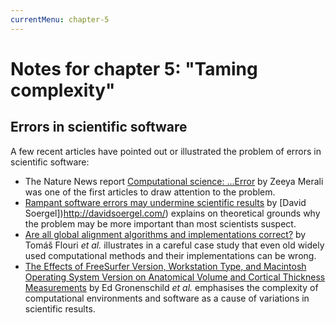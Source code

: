 ```yaml
---
currentMenu: chapter-5
---
```


# Notes for chapter 5: "Taming complexity"

## Errors in scientific software

A few recent articles have pointed out or illustrated the problem of errors in scientific software:

 - The Nature News report [Computational science: ...Error](http://dx.doi.org/10.1038/467775a) by Zeeya Merali was one of the first articles to draw attention to the problem.
 - [Rampant software errors may undermine scientific results](http://dx.doi.org/10.12688/f1000research.5930.2) by [David Soergel])http://davidsoergel.com/) explains on theoretical grounds why the problem may be more important than most scientists suspect.
 - [Are all global alignment algorithms and implementations correct?](http://dx.doi.org/10.1101/031500) by Tomáš Flouri *et al.* illustrates in a careful case study that even old widely used computational methods and their implementations can be wrong.
 - [The Effects of FreeSurfer Version, Workstation Type, and Macintosh Operating System Version on Anatomical Volume and Cortical Thickness Measurements](http://dx.doi.org/10.1371/journal.pone.0038234) by Ed Gronenschild *et al.* emphasises the complexity of computational environments and software as a cause of variations in scientific results.

